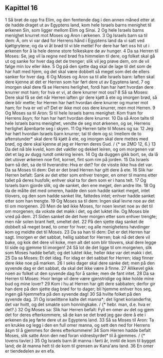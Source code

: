 ## Kapittel 16

1 Så brøt de opp fra Elim, og den femtende dag i den annen måned etter at de hadde draget ut av Egyptens land, kom hele Israels barns menighet til ørkenen Sin, som ligger mellom Elim og Sinai.
2 Og hele Israels barns menighet knurret mot Moses og Aron i ørkenen.
3 Og Israels barn sa til dem: Å, om vi var død for Herrens hånd i Egyptens land da vi satt ved kjøttgrytene, og da vi åt brød til vi ble mette! For dere har ført oss hit ut i ørkenen for å la hele denne store folkeskare dø av hunger.
4 Da sa Herren til Moses: Se, jeg vil la regne ned brød fra himmelen til dere, og folket skal gå ut og sanke for hver dag det de trenger; slik vil jeg prøve dem, om de vil følge min lov eller ikke.
5 Og på den sjette dag skal de lage til det som de har hatt med hjem, og det skal være dobbelt så meget som det de ellers sanker for hver dag.
6 Og Moses og Aron sa til alle Israels barn: Iaften skal dere kjenne at det er Herren som har ført dere ut av Egyptens land,
7 og imorgen skal dere få se Herrens herlighet, fordi han har hørt hvordan dere knurrer mot ham; for hva er vi, at dere knurrer mot oss?
8 Så sa Moses: Dere skal få se det når Herren iaften gir dere kjøtt å ete og imorgen brød, så dere blir mette; for Herren har hørt hvordan dere knurrer og murrer mot ham; for hva er vel vi? Det er ikke mot oss dere knurrer, men mot Herren.
9 Og Moses sa til Aron: Si til hele Israels barns menighet: Kom fram for Herrens åsyn; for han har hørt hvordan dere knurrer.
10 Da så Aron talte til hele Israels barns menighet, vendte de seg mot ørkenen, og se, Herrens herlighet åpenbarte seg i skyen.
11 Og Herren talte til Moses og sa:
12 Jeg har hørt hvordan Israels barn knurrer; tal til dem og si: Imellem de to aftenstunder* skal dere få kjøtt å ete, og imorgen skal dere mettes med brød, og dere skal kjenne at jeg er Herren deres Gud. / {* se 2MO 12, 6.}
13 Da det nå ble kveld, kom det vaktler og dekket leiren, og om morgenen var det et lag av dugg rundt omkring leiren.
14 Og da duggen gikk bort, se, da lå det utover ørkenen noe fint, kornet, fint som rim på jorden.
15 Da Israels barn så det, sa de til hverandre: Hva er det? for de visste ikke hva det var. Da sa Moses til dem: Det er det brød Herren har gitt dere å ete.
16 Slik har Herren befalt: Sank av det etter som enhver trenger, en omer til manns etter tallet på deres husfolk; enhver skal ta for dem som er i hans telt.
17 Og Israels barn gjorde slik, og de sanket, den ene meget, den andre lite.
18 Og da de målte det med omeren, hadde den som hadde sanket meget, intet tilovers, og den som hadde sanket lite, fattedes intet; enhver hadde sanket etter som han trengte.
19 Og Moses sa til dem: Ingen skal levne noe av det til om morgenen.
20 Men de lød ikke Moses, for noen levnet noe av det til om morgenen; da vokste det makk i det, og det luktet ille. Og Moses ble vred på dem.
21 Siden sanket de det hver morgen etter som enhver trengte; men når solen brant hett, smeltet det.
22 På den sjette dag sanket de dobbelt så meget brød, to omer for hver; og alle menighetens høvdinger kom og meldte det til Moses.
23 Da sa han til dem: Det er det Herren har sagt. Imorgen er det sabbat, hellig sabbat for Herren; bak nå det dere vil bake, og kok det dere vil koke, men alt det som blir tilovers, skal dere legge til side og gjemme til imorgen!
24 Så lot de det ligge til om morgenen, slik som Moses hadde befalt; og det luktet ikke, heller ikke var det makk i det.
25 Da sa Moses: Et det idag. For idag er det sabbat for Herren; idag finner dere ikke noe på marken.
26 I seks dager skal dere sanke det; men på den syvende dag er det sabbat, da skal det ikke være å finne.
27 Allikevel gikk noen av folket ut den syvende dag for å sanke; men de fant intet.
28 Da sa Herren til Moses: Hvor lenge vil dere være gjenstridige og ikke holde mine bud og mine lover?
29 Kom i hu at Herren har gitt dere sabbaten; derfor gir han dere på den sjette dag brød for to dager; bli hjemme enhver hos seg, ingen gå hjemmefra på den syvende dag!
30 Så hvilte folket på den syvende dag.
31 Og israelittene kalte det manna*; det lignet korianderfrø, det var hvitt, og det smakte som honningkake. / {* hebr. man, d.e. hva er det?.}
32 Og Moses sa: Slik har Herren befalt: Fyll en omer av det og gjem det for deres efterkommere, så de kan se det brød jeg gav dere å ete i ørkenen da jeg førte dere ut av Egyptens land.
33 Så sa Moses til Aron: Ta en krukke og legg i den en full omer manna, og sett den ned for Herrens åsyn til å gjemmes for deres efterkommere!
34 Som Herren hadde befalt Moses, slik satte Aron den ned foran vidnesbyrdet* til å gjemmes. / {* lovens tavler.}
35 Og Israels barn åt manna i førti år, inntil de kom til bygget land; de åt manna helt til de kom til grensen av Kana'ans land.
36 En omer er tiendedelen av en efa.
